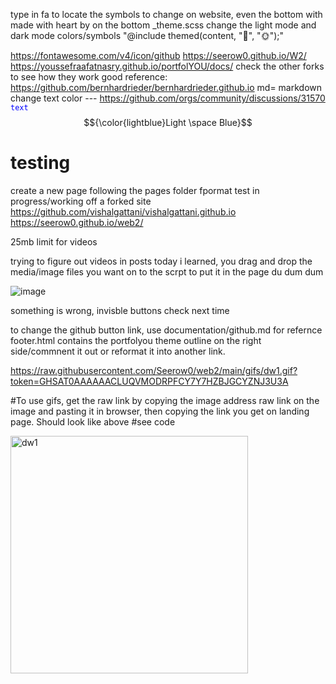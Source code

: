 type in fa to locate the symbols to change on website, even the bottom with made with heart by on the bottom
_theme.scss change the light mode and dark mode colors/symbols "@include themed(content, "🌙", "🌞");"

https://fontawesome.com/v4/icon/github
https://seerow0.github.io/W2/ https://youssefraafatnasry.github.io/portfolYOU/docs/ 
check the other forks to see how they work good reference: https://github.com/bernhardrieder/bernhardrieder.github.io
md= markdown
change text color --- https://github.com/orgs/community/discussions/31570  <code style="color : blue">text</code>
$${\color{lightblue}Light \space Blue}$$
# testing
create a new page following the pages folder fpormat
test in progress/working off a forked site
https://github.com/vishalgattani/vishalgattani.github.io
https://seerow0.github.io/web2/

25mb limit for videos 

trying to figure out videos in posts
today i learned, you drag and drop the media/image files you want on to the scrpt to put it in the page du dum dum


![image](https://github.com/Seerow0/web2/assets/92154813/1b9572da-10a3-4cbf-8e61-b2b7caca2a9e)

something is wrong, invisble buttons check next time

to change the github button link, use documentation/github.md for refernce footer.html contains the portfolyou theme outline on the right side/commnent it out or reformat it into another link.





https://raw.githubusercontent.com/Seerow0/web2/main/gifs/dw1.gif?token=GHSAT0AAAAAACLUQVMODRPFCY7Y7HZBJGCYZNJ3U3A


#To use gifs, get the raw link by copying the image address raw link on the image and pasting it in browser, then copying the link you get on landing page. Should look like above
#see code

<img width="380" alt="dw1" src="https://raw.githubusercontent.com/Seerow0/web2/main/gifs/dw1.gif?token=GHSAT0AAAAAACLUQVMODRPFCY7Y7HZBJGCYZNJ3U3A">
